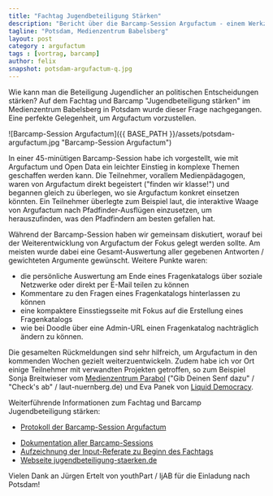 ```yaml
---
title: "Fachtag Jugendbeteiligung Stärken"
description: "Bericht über die Barcamp-Session Argufactum - einem Werkzeug für Bürgerentscheide"
tagline: "Potsdam, Medienzentrum Babelsberg"
layout: post
category : argufactum
tags : [vortrag, barcamp]
author: felix
snapshot: potsdam-argufactum-q.jpg
---
```


Wie kann man die Beteiligung Jugendlicher an politischen Entscheidungen stärken? Auf dem Fachtag und Barcamp "Jugendbeteiligung stärken" im Medienzentrum Babelsberg in Potsdam wurde dieser Frage nachgegangen. Eine perfekte Gelegenheit, um Argufactum vorzustellen.

![Barcamp-Session Argufactum]({{ BASE_PATH }}/assets/potsdam-argufactum.jpg "Barcamp-Session Argufactum")

In einer 45-minütigen Barcamp-Session habe ich vorgestellt, wie mit Argufactum und Open Data ein leichter Einstieg in komplexe Themen geschaffen werden kann. Die Teilnehmer, vorallem Medienpädagogen, waren von Argufactum direkt begeistert ("finden wir klasse!") und begannen gleich zu überlegen, wo sie Argufactum konkret einsetzen könnten. Ein Teilnehmer überlegte zum Beispiel laut, die interaktive Waage von Argufactum nach Pfadfinder-Ausflügen einzusetzen, um herauszufinden, was den Pfadfindern am besten gefallen hat.

Während der Barcamp-Session haben wir gemeinsam diskutiert, worauf bei der Weiterentwicklung von Argufactum der Fokus gelegt werden sollte. Am meisten wurde dabei eine Gesamt-Auswertung aller gegebenen Antworten / gewichteten Argumente gewünscht. Weitere Punkte waren:
* die persönliche Auswertung am Ende eines Fragenkatalogs über soziale Netzwerke oder direkt per E-Mail teilen zu können
* Kommentare zu den Fragen eines Fragenkatalogs hinterlassen zu können
* eine kompaktere Einsstiegsseite mit Fokus auf die Erstellung eines Fragenkatalogs
* wie bei Doodle über eine Admin-URL einen Fragenkatalog nachträglich ändern zu können. 

Die gesamelten Rückmeldungen sind sehr hilfreich, um Argufactum in den kommenden Wochen gezielt weiterzuentwickeln. Zudem habe ich vor Ort einige Teilnehmer mit verwandten Projekten getroffen, so zum Beispiel Sonja Breitwieser vom [Medienzentrum Parabol](http://parabol.de/) ("Gib Deinen Senf dazu" / "Check's ab" / laut-nuernberg.de) und Eva Panek von [Liquid Democracy](https://liqd.net/).

Weiterführende Informationen zum Fachtag und Barcamp Jugendbeteiligung stärken:
+ [Protokoll der Barcamp-Session Argufactum](http://yourpart.eu/p/jos13-4-2)
* [Dokumentation aller Barcamp-Sessions](https://docs.google.com/spreadsheet/ccc?key=0ArSzNwjRxW9xdGtpSDRoUlM5NFJpakFvcFRzemhjeUE#gid=2)
* [Aufzeichnung der Input-Referate zu Beginn des Fachtags](http://www.jugendbeteiligung-staerken.de/2013/06/live-stream/)
* [Webseite jugendbeteiligung-staerken.de](http://www.jugendbeteiligung-staerken.de/)

Vielen Dank an Jürgen Ertelt von youthPart / IjAB für die Einladung nach Potsdam!
